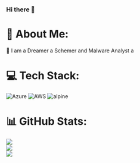 ### Hi there 👋


# 💫 About Me:
🔭 I am a Dreamer a Schemer and Malware Analyst a<be>


# 💻 Tech Stack:
 ![Azure](https://img.shields.io/badge/azure-%230072C6.svg?style=for-the-badge&logo=azure-devops&logoColor=white) ![AWS](https://img.shields.io/badge/AWS-%23FF9900.svg?style=for-the-badge&logo=amazon-aws&logoColor=white)
 ![alpine](https://img.shields.io/badge/Alpine_Linux-0D597F?style=for-the-badge&logo=alpine-linux&logoColor=white)
 
# 📊 GitHub Stats:
![](https://github-readme-stats.vercel.app/api?username=NOXCIS&theme=dark&hide_border=true&include_all_commits=false&count_private=false)<br/>
![](https://github-readme-streak-stats.herokuapp.com/?user=NOXCIS&theme=dark&hide_border=true)<br/>
![](https://github-readme-stats.vercel.app/api/top-langs/?username=NOXCIS&theme=dark&hide_border=true&include_all_commits=false&count_private=false&layout=compact)

<!-- Proudly created with GPRM ( https://gprm.itsvg.in ) -->

